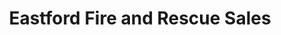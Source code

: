 ---
title: "Eastford Fire and Rescue Sales"
url: /eastford/eastford-fire-and-rescue-sales/
shop: hardware
---
